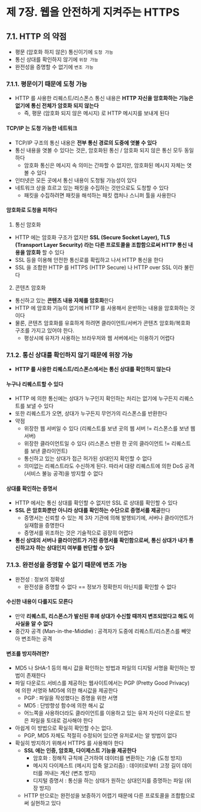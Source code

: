 # 제 7장. 웹을 안전하게 지켜주는 HTTPS
## 7.1. HTTP 의 약점
- 평문 (암호화 하지 않은) 통신이기에 `도청 가능`
- 통신 상대를 확인하지 않기에 `위장 가능`
- 완전성을 증명할 수 없기에 `변조 가능`

### 7.1.1. 평문이기 때문에 도청 가능
- HTTP 를 사용한 리퀘스트/리스폰스 통신 내용은 **HTTP 자신을 암호화하는 기능은 없기에 통신 전체가 암호화 되지 않는다**
  - 즉, 평문 (암호화 되지 않은 메시지) 로 HTTP 메시지를 보내게 된다

#### TCP/IP 는 도청 가능한 네트워크
- TCP/IP 구조의 통신 내용은 **전부 통신 경로의 도중에 엿볼 수 있다**
- 통신 내용을 엿볼 수 있다는 것은, 암호화된 통신 / 암호화 되지 않은 통신 모두 동일하다
  - 암호화 통신은 메시지 속 의미는 간파할 수 없지만, 암호화된 메시지 자체는 엿볼 수 있다
- 인터넷은 모든 곳에서 통신 내용이 도청될 가능성이 있다
- 네트워크 상을 흐르고 있는 패킷을 수집하는 것만으로도 도청할 수 있다
  - 패킷을 수집하려면 패킷을 해석하는 패킷 캡처나 스니퍼 툴을 사용한다

#### 암호화로 도청을 피하다
1) 통신 암호화
- HTTP 에는 암호화 구조가 없지만 **SSL (Secure Socket Layer), TLS (Transport Layer Security) 라는 다른 프로토콜을 조합함으로써 HTTP 통신 내용을 암호화** 할 수 있다
- SSL 등을 이용해 안전한 통신로를 확립하고 나서 HTTP 통신을 한다
- SSL 을 조합한 HTTP 를 HTTPS (HTTP Secure) 나 HTTP over SSL 이라 불린다
2) 콘텐츠 암호화
- 통신하고 있는 **콘텐츠 내용 자체를 암호화**한다
- HTTP 에 암호화 기능이 없기에 HTTP 를 사용해서 운반하는 내용을 암호화하는 것이다
- 물론, 콘텐츠 암호화를 유효하게 하려면 클라이언트/서버가 콘텐츠 암호화/복호화 구조를 가지고 있어야 한다.
  - 평상시에 유저가 사용하는 브라우저와 웹 서버에서는 이용하기 어렵다

### 7.1.2. 통신 상대를 확인하지 않기 때문에 위장 가능
- **HTTP 를 사용한 리퀘스트/리스폰스에서는 통신 상대를 확인하지 않는다**

#### 누구나 리퀘스트할 수 있다
- HTTP 에 의한 통신에는 상대가 누구인지 확인하는 처리는 없기에 누구든지 리퀘스트를 보낼 수 있다
- 또한 리퀘스트가 오면, 상대가 누구든지 무언가의 리스폰스를 반환한다
- 약점
  - 위장한 웹 서버일 수 있다 (리퀘스트를 보낸 곳의 웹 서버 != 리스폰스를 보낸 웹 서버)
  - 위장한 클라이언트일 수 있다 (리스폰스 반환 한 곳의 클라이언트 != 리퀘스트를 보낸 클라이언트)
  - 통신하고 있는 상대가 접근 허가된 상대인지 확인할 수 없다
  - 의미없는 리퀘스트라도 수신하게 된다. 따라서 대량 리퀘스트에 의한 DoS 공격 (서비스 불능 공격)을 방지할 수 없다

#### 상대를 확인하는 증명서
- HTTP 에서는 통신 상대를 확인할 수 없지만 SSL 로 상대를 확인할 수 있다
- **SSL 은 암호화뿐만 아니라 상대를 확인하는 수단으로 증명서를 제공**한다
  - 증명서는 신뢰할 수 있는 제 3자 기관에 의해 발행되기에, 서버나 클라이언트가 실재함을 증명한다
  - 증명서를 위조하는 것은 기술적으로 굉장히 어렵다
- **통신 상대의 서버나 클라이언트가 가진 증명서를 확인함으로써, 통신 상대가 내가 통신하고자 하는 상대인지 여부를 판단할 수 있다**

### 7.1.3. 완전성을 증명할 수 없기 때문에 변조 가능
- 완전성 : 정보의 정확성
  - 완전성을 증명할 수 없다 == 정보가 정확한지 아닌지를 확인할 수 없다

#### 수신한 내용이 다를지도 모른다
- 만약 **리퀘스트, 리스폰스가 발신된 후에 상대가 수신할 때까지 변조되었다고 해도 이 사실을 알 수 없다**
- 중간자 공격 (Man-in-the-Middle) : 공격자가 도중에 리퀘스트/리스폰스를 빼앗아 변조하는 공격

#### 변조를 방지하려면?
- MD5 나 SHA-1 등의 해시 값을 확인하는 방법과 파일의 디지털 서명을 확인하는 방법이 존재한다
- 파일 다운로드 서비스를 제공하는 웹사이트에서는 PGP (Pretty Good Privacy) 에 의한 서명와 MD5에 의한 해시값을 제공한다
  - PGP : 파일을 작성했다는 증명을 위한 서명
  - MD5 : 단방향성 함수에 의한 해시 값
  - 어느쪽을 사용하더라도 클라이언트를 이용하고 있는 유저 자신이 다운로드 받은 파일을 토대로 검사해야 한다
- 아쉽게 이 방법으로 확실히 확인할 수는 없다. 
  - PGP, MD5 자체도 적절히 수정되어 있으면 유저로서는 알 방법이 없다
- 확실히 방지하기 위해서 HTTPS 를 사용해야 한다
  - **SSL 에는 인증, 암호화, 다이제스트 기능을 제공한다**
    - 암호화 : 정해직 규칙에 근거하여 데이터를 변환하는 기술 (도청 방지)
    - 메시지 다이제스트 (메시지 압축 알고리즘) : 데이터로부터 고정 길이 데이터를 꺼내는 계산 (변조 방지)
    - 디지털 증명서 : 통신을 하는 상태가 원하는 상대인지를 증명하는 파일 (위장 방지)
  - HTTP 만으로는 완전성을 보증하기 어렵기 때문에 다른 프로토콜을 조합함으로써 실현하고 있다